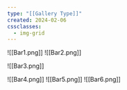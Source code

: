 ```yaml
---
type: "[[Gallery Type]]"
created: 2024-02-06
cssclasses:
  - img-grid
---
```

![[Bar1.png]]
![[Bar2.png]]

![[Bar3.png]]

![[Bar4.png]]
![[Bar5.png]]
![[Bar6.png]]
